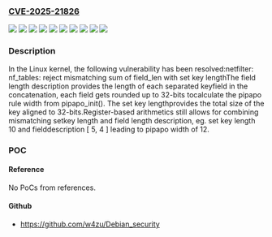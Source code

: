 ### [CVE-2025-21826](https://cve.mitre.org/cgi-bin/cvename.cgi?name=CVE-2025-21826)
![](https://img.shields.io/static/v1?label=Product&message=Linux&color=blue)
![](https://img.shields.io/static/v1?label=Version&message=&color=brightgreen)
![](https://img.shields.io/static/v1?label=Version&message=2d4c0798a1ef8db15b3277697ac2def4eda42312%20&color=brightgreen)
![](https://img.shields.io/static/v1?label=Version&message=3ce67e3793f48c1b9635beb9bb71116ca1e51b58%20&color=brightgreen)
![](https://img.shields.io/static/v1?label=Version&message=6.8%20&color=brightgreen)
![](https://img.shields.io/static/v1?label=Version&message=77be8c495a3f841e88b46508cc20d3d7d3289da3%20&color=brightgreen)
![](https://img.shields.io/static/v1?label=Version&message=9cb084df01e198119de477ac691d682fb01e80f3%20&color=brightgreen)
![](https://img.shields.io/static/v1?label=Version&message=dc45bb00e66a33de1abb29e3d587880e1d4d9a7e%20&color=brightgreen)
![](https://img.shields.io/static/v1?label=Version&message=ff67e3e488090908dc015ba04d7407d8bd467f7e%20&color=brightgreen)
![](https://img.shields.io/static/v1?label=Vulnerability&message=n%2Fa&color=blue)

### Description

In the Linux kernel, the following vulnerability has been resolved:netfilter: nf_tables: reject mismatching sum of field_len with set key lengthThe field length description provides the length of each separated keyfield in the concatenation, each field gets rounded up to 32-bits tocalculate the pipapo rule width from pipapo_init(). The set key lengthprovides the total size of the key aligned to 32-bits.Register-based arithmetics still allows for combining mismatching setkey length and field length description, eg. set key length 10 and fielddescription [ 5, 4 ] leading to pipapo width of 12.

### POC

#### Reference
No PoCs from references.

#### Github
- https://github.com/w4zu/Debian_security


